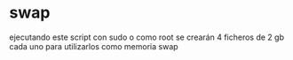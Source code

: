 # swap
 ejecutando este script con sudo o como root se crearán 4 ficheros
 de 2 gb cada uno para utilizarlos como memoria swap
